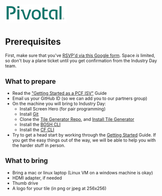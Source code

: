 # ![Pivotal Logo](img/pivotal_logo_sm.png)

# Prerequisites #

First, make sure that you've [RSVP'd via this Google form](https://docs.google.com/a/pivotal.io/forms/d/e/1FAIpQLScEOQwWSJUmvg7Df5veSF-e2GUGiiedjWtKMXMhO-E4W7hy1g/viewform). Space *is* limited, so don't buy a plane ticket until you get confirmation
from the Industry Day team.

## What to prepare
 - Read the ["Getting Started as a PCF ISV"](http://cf-platform-eng.github.io/isv-portal/) Guide
 - Email us your GitHub ID (so we can add you to our partners group)
 - On the machine you will bring to Industry Day:
    - Install Screen Hero (for pair programming)
    - Install [Git](https://git-scm.com/book/en/v2/Getting-Started-Installing-Git)
    - Clone the [Tile Generator Repo](https://github.com/cf-platform-eng/tile-generator),
      and [Install Tile Generator](http://cf-platform-eng.github.io/isv-portal/tile-generator/)
    - Install the [BOSH CLI](https://bosh.io/docs/bosh-cli.html)
    - Install the [CF CLI](https://github.com/cloudfoundry/cli#downloads)
- Try to get a head start by working through the
  [Getting Started](http://cf-platform-eng.github.io/isv-portal/getting-started/) Guide.
  If you get the easy things out of the way, we will be able to help you with the harder
  stuff in person.

## What to bring
 - Bring a mac or linux laptop (Linux VM on a windows machine is okay)
 - HDMI adapter, if needed
 - Thumb drive
 - A logo for your tile (in png or jpeg at 256x256)
